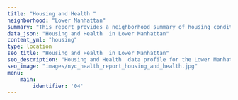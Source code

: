 ```yaml
---
title: "Housing and Health "
neighborhood: "Lower Manhattan"
summary: "This report provides a neighborhood summary of housing conditions and related health outcomes. It also describes population characteristics that can increase vulnerability to housing hazards."
data_json: "Housing and Health  in Lower Manhattan"
content_yml: "housing"
type: location
seo_title: "Housing and Health  in Lower Manhattan"
seo_description: "Housing and Health  data profile for the Lower Manhattan neighborhood of NYC."
seo_image: "images/nyc_health_report_housing_and_health.jpg"
menu:
    main:
        identifier: '04'
---
```


